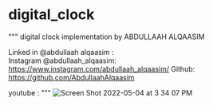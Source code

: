 # digital_clock

"""
digital clock implementation by ABDULLAAH ALQAASIM
 
Linked in  @abdullaah alqaasim :  
Instagram @abdullaah_alqaasim: https://www.instagram.com/abdullaah_alqaasim/ 
Github: https://github.com/AbdullaahAlqaasim 

youtube : 
"""
![Screen Shot 2022-05-04 at 3 34 07 PM](https://user-images.githubusercontent.com/67371047/166674113-bb0e0e51-fe53-48cd-96f8-3cd94c3037f7.png)
